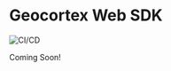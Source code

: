 # Geocortex Web SDK

![CI/CD](https://github.com/geocortex/vertigis-web-sdk/workflows/CI/CD/badge.svg)

Coming Soon!
